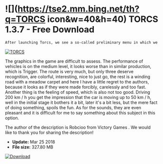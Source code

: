 # ![](https://tse2.mm.bing.net/th?q=TORCS icon&w=40&h=40) TORCS 1.3.7 - Free Download

```sh
After launching Torcs, we see a so-called preliminary menu in which we enter game options. We set cars, name, graphics, keyboards and the like there. If we cope with all this, there is nothing else but to press the Single Player. And here comes a slight shock, because the fun is chosen from among the five main races, they are: Quick Race, Non-Championship, Championship, DTM Race and Practice. The most important thing to be feared in such games is the behavior of our car on the road. In Torcs, each car is differently controlled, one has better turns, but worse acceleration, the other is the opposite, so it is worth spending some time to choose a vehicle that perfectly suits our taste, so that later in the game itself, do not have a problem with staying on the road.
```
[![TORCS](https:https://tse1.mm.bing.net/th?id=OIP.hS4O6w3SrvUCHUO_O2jmMwHaF7&pid=Api)](https://softexe.net/win/games-entertainment/race/torcs:pRdac.html)

The graphics in the game are difficult to assess. The performance of vehicles is on the medium level, it looks worse than in similar production, which is Trigger. The route is very much, but only three deserve recognition, are colorful, interesting, nice to just go, the rest is a winding road with a meadow carpet and here I have a little regret to the authors, because it looks as if they were made forcibly, carelessly and too fast. Another thing is the feeling of speed, which is also not too good. Driving 200 km / h you get the impression that the car is moving up to 50 km / h, well in the initial stage it bothers it a bit, later it's a bit less, but the mere fact of doing something, spoils the fun. As for the sounds, they are even pleasant and it is difficult for me to say something about this subject in this option.
 
 The author of the description is Robcioo from Victory Games . We would like to thank you for sharing the description!


- **Update:** Mar 25 2018
- **File size:** 327.80 MB

[![Download](https://cdn.softexe.net/static/img/download.png)](https://softexe.net/win/games-entertainment/race/torcs:pRdac.html)

